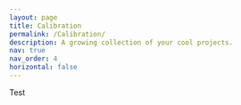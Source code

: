 ```yaml
---
layout: page
title: Calibration
permalink: /Calibration/
description: A growing collection of your cool projects.
nav: true
nav_order: 4  
horizontal: false
---
```


Test
